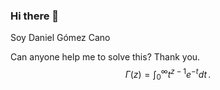 ### Hi there 👋
Soy Daniel Gómez Cano

Can anyone help me to solve this? Thank you.
$$
\Gamma(z) = \int_0^\infty t^{z-1}e^{-t}dt\,.
$$
<!--
**daniel-gomez-cano/daniel-gomez-cano** is a ✨ _special_ ✨ repository because its `README.md` (this file) appears on your GitHub profile.

Here are some ideas to get you started:

- 🔭 I’m currently working on ...
- 🌱 I’m currently learning ...
- 👯 I’m looking to collaborate on ...
- 🤔 I’m looking for help with ...
- 💬 Ask me about ...
- 📫 How to reach me: ...
- 😄 Pronouns: ...
- ⚡ Fun fact: ...
-->
